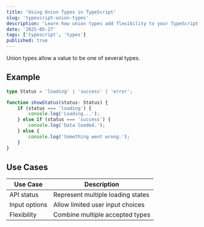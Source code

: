 ```yaml
---
title: 'Using Union Types in TypeScript'
slug: 'typescript-union-types'
description: 'Learn how union types add flexibility to your TypeScript types.'
date: '2025-05-27'
tags: ['typescript', 'types']
published: true
---
```


Union types allow a value to be one of several types.

## Example

```ts
type Status = 'loading' | 'success' | 'error';

function showStatus(status: Status) {
	if (status === 'loading') {
		console.log('Loading...');
	} else if (status === 'success') {
		console.log('Data loaded.');
	} else {
		console.log('Something went wrong.');
	}
}
```

## Use Cases

| Use Case      | Description                       |
| ------------- | --------------------------------- |
| API status    | Represent multiple loading states |
| Input options | Allow limited user input choices  |
| Flexibility   | Combine multiple accepted types   |
